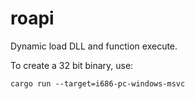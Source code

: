 roapi
=====

Dynamic load DLL and function execute.

To create a 32 bit binary, use:

    cargo run --target=i686-pc-windows-msvc

